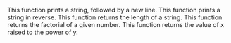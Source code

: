 This function prints a string, followed by a new line.
This function prints a string in reverse.
This function  returns the length of a string.
This function returns the factorial of a given number.
This function  returns the value of x raised to the power of y.
